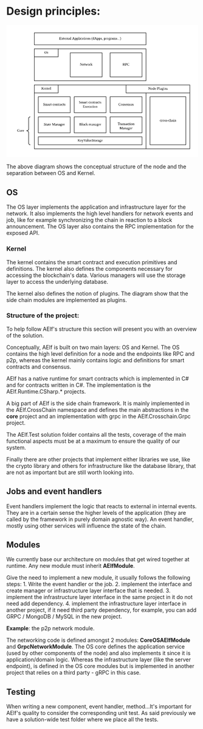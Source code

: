 Design principles:
==================

![image](node-archi.png)

The above diagram shows the conceptual structure of the node and the
separation between OS and Kernel.

OS
--

The OS layer implements the application and infrastructure layer for the
network. It also implements the high level handlers for network events
and job, like for example synchronizing the chain in reaction to a block
announcement. The OS layer also contains the RPC implementation for the
exposed API.

### Kernel

The kernel contains the smart contract and execution primitives and
definitions. The kernel also defines the components necessary for
accessing the blockchain's data. Various managers will use the storage
layer to access the underlying database.

The kernel also defines the notion of plugins. The diagram show that the
side chain modules are implemented as plugins.

### Structure of the project:

To help follow AElf's structure this section will present you with an
overview of the solution.

Conceptually, AElf is built on two main layers: OS and Kernel. The OS
contains the high level definition for a node and the endpoints like RPC
and p2p, whereas the kernel mainly contains logic and definitions for
smart contracts and consensus.

AElf has a native runtime for smart contracts which is implemented in
C\# and for contracts written in C\#. The implementation is the
AElf.Runtime.CSharp.\* projects.

A big part of AElf is the side chain framework. It is mainly implemented
in the AElf.CrossChain namespace and defines the main abstractions in
the **core** project and an implementation with grpc in the
AElf.Crosschain.Grpc project.

The AElf.Test solution folder contains all the tests, coverage of the
main functional aspects must be at a maximum to ensure the quality of
our system.

Finally there are other projects that implement either libraries we use,
like the crypto library and others for infrastructure like the database
library, that are not as important but are still worth looking into.

Jobs and event handlers
-----------------------

Event handlers implement the logic that reacts to external in internal
events. They are in a certain sense the higher levels of the application
(they are called by the framework in purely domain agnostic way). An
event handler, mostly using other services will influence the state of
the chain.

Modules
-------

We currently base our architecture on modules that get wired together at
runtime. Any new module must inherit **AElfModule**.

Give the need to implement a new module, it usually follows the
following steps: 1. Write the event handler or the job. 2. implement the
interface and create manager or infrastructure layer interface that is
needed. 3. implement the infrastructure layer interface in the same
project in it do not need add dependency. 4. implement the
infrastructure layer interface in another project, if it need third
party dependency, for example, you can add GRPC / MongoDB / MySQL in the
new project.

**Example**: the p2p network module.

The networking code is defined amongst 2 modules: **CoreOSAElfModule**
and **GrpcNetworkModule**. The OS core defines the application service
(used by other components of the node) and also implements it since it
is application/domain logic. Whereas the infrastructure layer (like the
server endpoint), is defined in the OS core modules but is implemented
in another project that relies on a third party - gRPC in this case.

Testing
-------

When writing a new component, event handler, method...It's important for
AElf's quality to consider the corresponding unit test. As said
previously we have a solution-wide test folder where we place all the
tests.
